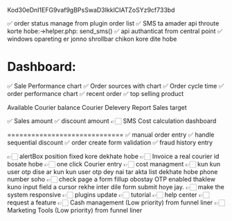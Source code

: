 Kod30eDnI1EFG9vaf9gBPsSwaD3IkklCIATZoSYz9cf733bd

✅ order status manage from plugin order list
✅ SMS ta amader api throute korte hobe:->helper.php: send_sms()
✅ api authanticat from central point
✅ windows opareting er jonno shrollbar chikon kore dite hobe

Dashboard:
=========================
✅ Sale Performance chart
✅ Order sources with chart
✅ Order cycle time
✅ order performance chart
✅ recent order
✅ top selling product

Available Courier balance
Courier Delevery Report
Sales target

✅ Sales amount 
✅ discount amount
👉🏻 SMS Cost calculation dashboard

=============================
✅ manual order entry
✅ handle sequential discount
✅ order create form validation
✅ fraud history entry




👉🏻 alertBox position fixed kore dekhate hobe
👉🏻 Invoice a real courier id bosate hobe
👉🏻 one click Courier entry
👉🏻 cost managment
👉🏻 kun kun user otp dise ar kun kun user otp dey nai tar akta list dekhate hobe phone number soho
👉🏻 check page a form fillup obostay OTP enabled thaklew kuno input field a cursor rekhe inter dile form submit hoye jay.
👉🏻 make the system responsive
👉🏻 plugins update
👉🏻 tutorial
👉🏻 help center
👉🏻 request a feature
👉🏻 Cash management (Low priority) from funnel liner
👉🏻 Marketing Tools (Low priority) from funnel liner